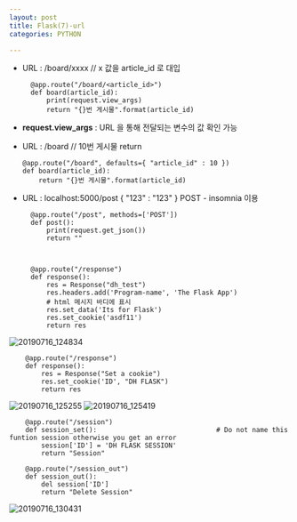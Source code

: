 ```yaml
---
layout: post
title: Flask(7)-url
categories: PYTHON

---
```



* URL : /board/xxxx // x 값을 article_id 로 대입


        @app.route("/board/<article_id>")
        def board(article_id):
            print(request.view_args)
            return "{}번 게시물".format(article_id)


* **request.view_args** : URL 을 통해 전달되는 변수의 값 확인 가능

    
* URL : /board      // 10번 게시물 return 
    
    
    
      @app.route("/board", defaults={ "article_id" : 10 })
      def board(article_id):
          return "{}번 게시물".format(article_id)
    
    
* URL : localhost:5000/post  { "123" : "123" }  POST - insomnia 이용

        @app.route("/post", methods=['POST'])
        def post():
            print(request.get_json())
            return ""



        @app.route("/response")
        def response():
            res = Response("dh_test")
            res.headers.add('Program-name', 'The Flask App')
            # html 메시지 바디에 표시
            res.set_data('Its for Flask')
            res.set_cookie('asdf11')
            return res



![20190716_124834](https://user-images.githubusercontent.com/47915302/61264572-0d4da180-a7c8-11e9-832e-beee0e207bff.png)


        @app.route("/response")
        def response():
            res = Response("Set a cookie")
            res.set_cookie('ID', "DH FLASK")
            return res
            
            
![20190716_125255](https://user-images.githubusercontent.com/47915302/61264765-a67cb800-a7c8-11e9-87ac-eb2533629940.png)
![20190716_125419](https://user-images.githubusercontent.com/47915302/61264825-d6c45680-a7c8-11e9-88b2-c7e8f3910136.png)



        @app.route("/session")
        def session_set():                              # Do not name this funtion session otherwise you get an error
            session['ID'] = 'DH FLASK SESSION'
            return "Session"

        @app.route("/session_out")
        def session_out():
            del session['ID']
            return "Delete Session"
    
    
![20190716_130431](https://user-images.githubusercontent.com/47915302/61265193-46871100-a7ca-11e9-97fd-478cdfe3f0be.png)



